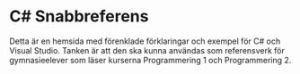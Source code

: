 # C\# Snabbreferens

Detta är en hemsida med förenklade förklaringar och exempel för C\# och Visual Studio. Tanken är att den ska kunna användas som referensverk för gymnasieelever som läser kurserna Programmering 1 och Programmering 2.



